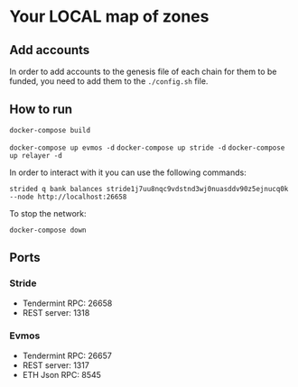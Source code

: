 # Your LOCAL map of zones

## Add accounts

In order to add accounts to the genesis file of each chain for them to be funded, you need to add them to the `./config.sh` file.

## How to run

`docker-compose build`

`docker-compose up evmos -d`
`docker-compose up stride -d`
`docker-compose up relayer -d`

In order to interact with it you can use the following commands:

`strided q bank balances stride1j7uu8nqc9vdstnd3wj0nuasddv90z5ejnucq0k --node http://localhost:26658`


To stop the network:

`docker-compose down`
## Ports

### Stride

- Tendermint RPC: 26658
- REST server: 1318

### Evmos

- Tendermint RPC: 26657
- REST server: 1317
- ETH Json RPC: 8545
